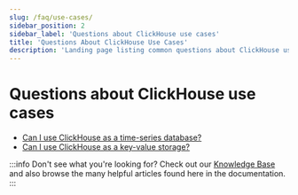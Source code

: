 ```yaml
---
slug: /faq/use-cases/
sidebar_position: 2
sidebar_label: 'Questions about ClickHouse use cases'
title: 'Questions About ClickHouse Use Cases'
description: 'Landing page listing common questions about ClickHouse use cases'
---
```


# Questions about ClickHouse use cases

- [Can I use ClickHouse as a time-series database?](/knowledgebase/time-series)
- [Can I use ClickHouse as a key-value storage?](/knowledgebase/key-value)

:::info Don't see what you're looking for?
Check out our [Knowledge Base](/knowledgebase/) and also browse the many helpful articles found here in the documentation.
:::
